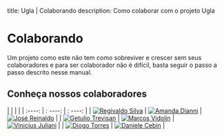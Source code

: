 title: Ugla | Colaborando
description: Como colaborar com o projeto Ugla

# Colaborando
Um projeto como este não tem como sobreviver e crescer sem seus colaboradores e para ser colaborador não é difícil, basta seguir o passo a passo descrito nesse manual.

## Conheça nossos colaboradores

|        |         |         |
| :----: | : ----: | : ----: |
| [![Regivaldo Silva](https://avatars3.githubusercontent.com/u/3513671?s=460&v=4)](https://github.com/regivaldo) | [![Amanda Dianni](https://avatars1.githubusercontent.com/u/2341868?s=400&v=4)](https://github.com/amandadianni) | [![José Reinaldo](https://avatars1.githubusercontent.com/u/15981343?s=460&v=4)](https://github.com/jreinaldooo) |
| [![Getulio Trevisan](https://avatars2.githubusercontent.com/u/49947397?s=460&u=257958ab25380c26e13bee5fed857811d4d8e676&v=4)](https://github.com/trevisge) | [![Marcos Vidolin](https://avatars3.githubusercontent.com/u/1648830?s=460&v=4)](https://github.com/marcosvidolin) | [![Vinicius Juliani](https://avatars3.githubusercontent.com/u/6831148?s=460&v=4)](https://github.com/vjuliani) |
| [![Diogo Torres](https://avatars3.githubusercontent.com/u/24248241?s=460&u=b508b2f7fa43dfedd5ee7045e11833e818e92d07&v=4)](https://github.com/diogotorres) | [![Daniele Cebin](https://avatars1.githubusercontent.com/u/1211879?s=460&v=4)](https://github.com/cebindani) |